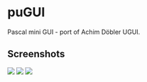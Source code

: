 # puGUI

Pascal mini GUI - port of Achim Döbler UGUI.

## Screenshots

<img src="https://github.com/JulStrat/puGUI/blob/devop/s1.JPG">

<img src="https://github.com/JulStrat/puGUI/blob/devop/s2.JPG">

<img src="https://github.com/JulStrat/puGUI/blob/devop/s3.JPG">
